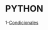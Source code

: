 # PYTHON

1-[Condicionales](https://github.com/JuanCarlosAcevedo/PYTHON/blob/8b847d9cf6ce52cef2b197f09c144899eed14aa2/1-Condicionales/condicionales.py)
